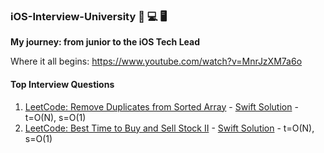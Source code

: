 


### iOS-Interview-University  📲 💻 🖥
**My journey: from junior to the iOS Tech Lead**

Where it all begins: https://www.youtube.com/watch?v=MnrJzXM7a6o

#### Top Interview Questions
1. [LeetCode: Remove Duplicates from Sorted Array](https://leetcode.com/explore/interview/card/top-interview-questions-easy/92/array/727/) - [Swift Solution](https://github.com/burhanaras/iOS-Interview-University/blob/main/Top%20Interview%20Questions/001_Remove%20Duplicates%20from%20Sorted%20Array.playground/Contents.swift) - t=O(N), s=O(1)
2. [LeetCode: Best Time to Buy and Sell Stock II](https://leetcode.com/explore/interview/card/top-interview-questions-easy/92/array/564/) - [Swift Solution](https://github.com/burhanaras/iOS-Interview-University/blob/main/Top%20Interview%20Questions/002_Best%20Time%20to%20Buy%20and%20Sell%20Stock%20II.playground/Contents.swift) - t=O(N), s=O(1)

